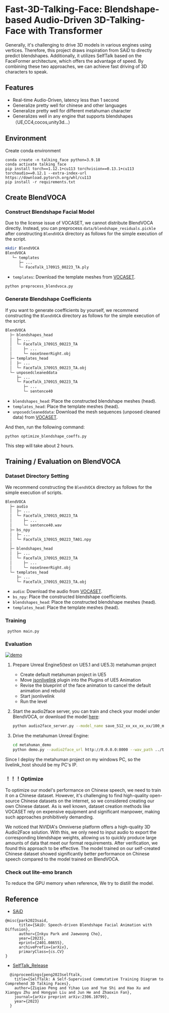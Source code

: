 # Fast-3D-Talking-Face: Blendshape-based Audio-Driven 3D-Talking-Face with Transformer

Generally, it's challenging to drive 3D models in various engines using vertices. Therefore, this project draws inspiration from SAiD to directly predict blendshapes. Additionally, it utilizes SelfTalk based on the FaceFormer architecture, which offers the advantage of speed. By combining these two approaches, we can achieve fast driving of 3D characters to speak.

## Features
- Real-time Audio-Driven, latency less than 1 second
- Generalize pretty well for chinese and other languages
- Generalize pretty well for different metahuman character
- Generalizes well in any engine that supports blendshapes（UE,CC4,cocos,unity3d...）

## Environment

Create conda environment 
```
conda create -n talking_face python=3.9.18
conda activate talking_face
pip install torch==1.12.1+cu113 torchvision==0.13.1+cu113 torchaudio==0.12.1 --extra-index-url https://download.pytorch.org/whl/cu113
pip install -r requirements.txt
```

## Create BlendVOCA

### Construct Blendshape Facial Model

Due to the license issue of VOCASET, we cannot distribute BlendVOCA directly.
Instead, you can preprocess `data/blendshape_residuals.pickle` after constructing `BlendVOCA` directory as follows for the simple execution of the script.

```bash
mkdir BlendVOCA
BlendVOCA
   └─ templates
      ├─ ...
      └─ FaceTalk_170915_00223_TA.ply
```

- `templates`: Download the template meshes from [VOCASET](https://voca.is.tue.mpg.de/download.php).

```bash
python preprocess_blendvoca.py
```

### Generate Blendshape Coefficients

If you want to generate coefficients by yourself, we recommend constructing the `BlendVOCA` directory as follows for the simple execution of the script.

```bash
BlendVOCA
  ├─ blendshapes_head
  │  ├─ ...
  │  └─ FaceTalk_170915_00223_TA
  │     ├─ ...
  │     └─ noseSneerRight.obj
  ├─ templates_head
  │  ├─ ...
  │  └─ FaceTalk_170915_00223_TA.obj
  └─ unposedcleaneddata
     ├─ ...
     └─ FaceTalk_170915_00223_TA
        ├─ ...
        └─ sentence40
```

- `blendshapes_head`: Place the constructed blendshape meshes (head).
- `templates_head`: Place the template meshes (head).
- `unposedcleaneddata`: Download the mesh sequences (unposed cleaned data) from [VOCASET](https://voca.is.tue.mpg.de/download.php).

And then, run the following command:

```
python optimize_blendshape_coeffs.py
```
This step will take about 2 hours.

## Training / Evaluation on BlendVOCA

### Dataset Directory Setting

We recommend constructing the `BlendVOCA` directory as follows for the simple execution of scripts.

```bash
BlendVOCA
  ├─ audio
  │  ├─ ...
  │  └─ FaceTalk_170915_00223_TA
  │     ├─ ...
  │     └─ sentence40.wav
  ├─ bs_npy
  │  ├─ ...
  │  └─ FaceTalk_170915_00223_TA01.npy
  │    
  ├─ blendshapes_head
  │  ├─ ...
  │  └─ FaceTalk_170915_00223_TA
  │     ├─ ...
  │     └─ noseSneerRight.obj
  └─ templates_head
     ├─ ...
     └─ FaceTalk_170915_00223_TA.obj
```

- `audio`: Download the audio from [VOCASET](https://voca.is.tue.mpg.de/download.php).
- `bs_npy`: Place the constructed blendshape coefficients.
- `blendshapes_head`: Place the constructed blendshape meshes (head).
- `templates_head`: Place the template meshes (head).

### Training

     python main.py


### Evaluation
[![demo](https://res.cloudinary.com/marcomontalbano/image/upload/v1721210199/video_to_markdown/images/youtube--dwiHWdnR6hA-c05b58ac6eb4c4700831b2b3070cd403.jpg)](https://www.youtube.com/watch?v=dwiHWdnR6hA "demo")
1. Prepare Unreal Engine5(test on UE5.1 and UE5.3) metahuman project
     - Create default metahuman project in UE5
     - Move [jsonlivelink](https://drive.google.com/drive/folders/1rHYy-eakvKPFuehSR1nJ2KE2-IuuBjFf?usp=sharing) plugin into the Plugins of UE5 Animation
     - Revise the blueprint of the face animation to cancel the default animation and rebuild
     - Start jsonlivelink
     - Run the level

2. Start the audio2face server, you can train and check your model under BlendVOCA, or download the model [here](https://drive.google.com/file/d/1M2SZ2XBxQmaRSOAoMqiY0b0Ol0pkoLdC/view?usp=drive_link):
     ```bash
     python audio2face_server.py --model_name save_512_xx_xx_xx_xx/100_model
     ```
3. Drive the metahuman Unreal Engine:

    ```bash
    cd metahuman_demo
    python demo.py --audio2face_url http://0.0.0.0:8000 --wav_path ../test/wav/speech_long.wav --livelink_host 0.0.0.0 --livelink_port 1234
    ```
  Since I deploy the metahuman project on my windows PC, so the livelink_host should be my PC's IP.

### ！！！Optimize
To optimize our model's performance on Chinese speech, we need to train it on a Chinese dataset. However, it's challenging to find high-quality open-source Chinese datasets on the internet, so we considered creating our own Chinese dataset. As is well known, dataset creation methods like VOCASET rely on expensive equipment and significant manpower, making such approaches prohibitively demanding.

We noticed that NVIDIA's Omniverse platform offers a high-quality 3D Audio2Face solution. With this, we only need to input audio to export the corresponding blendshape weights, allowing us to quickly produce large amounts of data that meet our format requirements. After verification, we found this approach to be effective. The model trained on our self-created Chinese dataset showed significantly better performance on Chinese speech compared to the model trained on BlendVOCA.

### Check out lite-emo branch
To reduce the GPU memory when reference, We try to distill the model.

## Reference

- [SAiD](https://github.com/yunik1004/SAiD)

```text
@misc{park2023said,
      title={SAiD: Speech-driven Blendshape Facial Animation with Diffusion},
      author={Inkyu Park and Jaewoong Cho},
      year={2023},
      eprint={2401.08655},
      archivePrefix={arXiv},
      primaryClass={cs.CV}
}
```
- [SelfTalk_Release](https://github.com/psyai-net/SelfTalk_release)

```text
  @inproceedings{peng2023selftalk,
    title={SelfTalk: A Self-Supervised Commutative Training Diagram to Comprehend 3D Talking Faces}, 
    author={Ziqiao Peng and Yihao Luo and Yue Shi and Hao Xu and Xiangyu Zhu and Hongyan Liu and Jun He and Zhaoxin Fan},
    journal={arXiv preprint arXiv:2306.10799},
    year={2023}
  }
```
